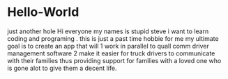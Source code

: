 # Hello-World
just another hole
Hi everyone my names is stupid steve
i want to learn coding and programing .
this is just a past time hobbie for me 
my ultimate goal is to create an app that will 
1 work in parallel to quall comm driver management software
2 make it easier for truck drivers to communicate with their families 
thus providing support for families with a loved one who is gone alot to give them a decent life.
